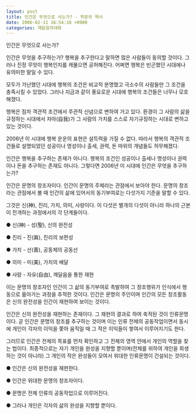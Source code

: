 ```yaml
---
layout: post
title: 인간은 무엇으로 사는가? - 학문의 역사
date: 2006-02-11 16:54:16 +0900
categories: 깨달음의대화
---
```


  
인간은 무엇으로 사는가?
  

  
인간은 무엇을 추구하는가? 행복을 추구한다고 말하면 많은 사람들이 동의할 것이다. 그러나 진정 무엇이 행복인지를 캐물으면 공허해진다. 어쩌면 행복은 빈곤했던 시대에나 유의미한 말일 수 있다. 
  

  
모두가 가난했던 시대에 행복의 조건은 비교적 분명했고 극소수의 사람들만 그 조건을 충족시킬 수 있었다. 그러나 지금과 같이 풍요로운 시대에 행복의 조건들은 너무나 모호해졌다. 
  

  
행복은 점차 객관적 조건에서 주관적 신념으로 변하여 가고 있다. 환경이 그 사람의 삶을 규정하는 시대에서 자아(自我)가 그 사람의 가치를 스스로 자기규정하는 시대로 변하고 있는 것이다. 
  

  
2006년 이 시대에 행복 운운의 표현은 설득력을 가질 수 없다. 따라서 행복의 객관적 조건들로 설명되었던 성공이나 명성이나 출세, 권력, 돈 따위의 개념들도 허무해졌다.
  

  
인간은 행복을 추구하는 존재가 아니다. 행복의 조건인 성공이나 출세나 명성이나 권력이나 돈을 추구하는 존재도 아니다. 그렇다면 2006년 이 시대에 인간은 무엇을 추구하는가? 
  

  
인간은 문명의 창조자이다. 인간이 문명의 주체라는 관점에서 보아야 한다. 문명의 창조라는 관점에서 볼 때 인간의 삶에 있어서의 동기부여로는 다섯가지 기준을 말할 수 있다. 
  

  
그것은 신(神), 진리, 가치, 의미, 사랑이다. 이 다섯은 별개의 다섯이 아니라 하나의 근본이 전개하는 과정에서의 각 단계들이다. 
  

  
● 신(神) - 성(聖), 신의 완전성 
  
● 진리 - 진(眞), 진리의 보편성
  
● 가치 - 선(善), 공동체의 공동선
  
● 의미 - 미(美), 가치의 배달
  
● 사랑 - 자유(自由), 깨달음을 통한 재현 
  

  
이는 문명의 창조자인 인간이 그 삶의 동기부여로 촉발하여 그 창조행위가 인식에서 행동으로 옮아가는 과정을 추적한 것이다. 인간은 문명의 주인이며 인간의 모든 창조활동은 신의 완전성을 인간이 재현하여 보이는 것이다. 
  

  
인간은 신의 완전성을 재현하는 존재이다. 그 재현의 결과로 하여 축적된 것이 인류문명이다. 곧 인간은 문명의 창조를 추구하는 것이며 이는 인류 전체의 공동작업이면서 동시에 개인이 각자의 이익을 쫓아 움직일 때 그 작은 이익들이 쌓여서 이루어지기도 한다.
  

  
그러므로 인간은 전체의 목표를 먼저 확인하고 그 전체의 영역 안에서 개인의 역할을 찾는 법이다. 최종적으로는 자기 개인을 완성을 지향할 뿐이며(전체를 위하여 개인을 희생하는 것이 아니라) 그 개인의 작은 완성들이 모여서 위대한 인류문명이 건설되는 것이다. 
  

  
● 인간은 신의 완전성을 재현한다. 
  
● 인간은 위대한 문명의 창조자이다. 
  
● 문명은 전체 인류의 공동작업으로 이루어진다. 
  
● 그러나 개인은 각자의 삶의 완성을 지향할 뿐이다.